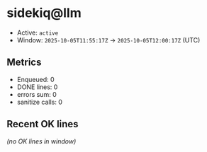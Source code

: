 # sidekiq@llm

- Active: `active`
- Window: `2025-10-05T11:55:17Z` → `2025-10-05T12:00:17Z` (UTC)

## Metrics
- Enqueued: 0
- DONE lines: 0
- errors sum: 0
- sanitize calls: 0

## Recent OK lines
_(no OK lines in window)_
